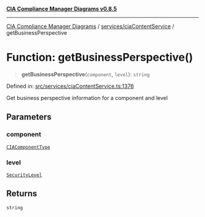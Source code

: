 [**CIA Compliance Manager Diagrams v0.8.5**](../../../README.md)

***

[CIA Compliance Manager Diagrams](../../../modules.md) / [services/ciaContentService](../README.md) / getBusinessPerspective

# Function: getBusinessPerspective()

> **getBusinessPerspective**(`component`, `level`): `string`

Defined in: [src/services/ciaContentService.ts:1376](https://github.com/Hack23/cia-compliance-manager/blob/b799ef22d9067d09cc69eaeddf109ac9dcdce934/src/services/ciaContentService.ts#L1376)

Get business perspective information for a component and level

## Parameters

### component

[`CIAComponentType`](../../../types/cia-services/type-aliases/CIAComponentType.md)

### level

[`SecurityLevel`](../../../types/cia/type-aliases/SecurityLevel.md)

## Returns

`string`
